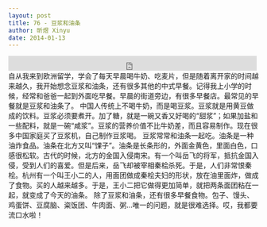 ```yaml
---
layout: post
title: 76 - 豆浆和油条
author: 昕煜 Xinyu
date: 2014-01-13
---
```


<iframe src="https://archive.org/embed/slowchinese_201909/Slow_Chinese_076.mp3" width="500" height="30" frameborder="0" webkitallowfullscreen="true" mozallowfullscreen="true" allowfullscreen></iframe>
自从我来到欧洲留学，学会了每天早晨喝牛奶、吃麦片，但是随着离开家的时间越来越久，我开始想念豆浆和油条，还有很多其他的中式早餐。记得我上小学的时候，经常和爸爸一起到外面吃早餐。早晨的街道旁边，有很多早餐店。最常见的早餐就是豆浆和油条了。
中国人传统上不喝牛奶，而是喝豆浆。豆浆就是用黄豆做成的饮料。豆浆必须要煮开。加了糖，就是一碗又香又好喝的“甜浆”；如果加盐和一些配料，就是一碗“咸浆”。豆浆的营养价值不比牛奶差，而且容易制作。现在很多中国家庭买了豆浆机，自己制作豆浆喝。
豆浆常常和油条一起吃。油条是一种油炸食品。油条在北方又叫“馃子”。油条是长条形的，外面金黄色，里面白色，口感很松软。古代的时候，北方的金国入侵南宋。有一个叫岳飞的将军，抵抗金国入侵，受到人们的喜爱。但是后来，岳飞却被宰相秦桧杀死。于是，人们非常恨秦桧。杭州有一个叫王小二的人，用面团做成秦桧夫妇的形状，放在油里面炸，做成了食物。买的人越来越多。于是，王小二把它做得更加简单，就把两条面团粘在一起，就变成了今天的油条。
除了豆浆和油条，还有很多早餐食物。包子、馒头、鸡蛋饼、豆腐脑、粢饭团、牛肉面、粥…唯一的问题，就是很难选择。哎，我都要流口水啦！
 
